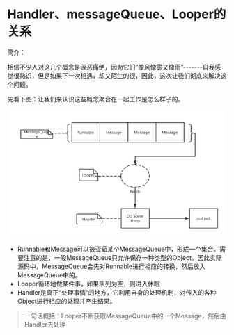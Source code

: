 # Handler、messageQueue、Looper的关系

简介：

相信不少人对这几个概念是深恶痛绝，因为它们“像风像雾又像雨”-------自我感觉很熟识，但是如果下一次相遇，却又陌生的很，因此，这次让我们彻底来解决这个问题。

先看下图：让我们来认识这些概念聚合在一起工作是怎么样子的。



![](/assets/未命名文件.png)

* Runnable和Message可以被亚茹某个MessageQueue中，形成一个集合。需要注意的是，一般MessageQueue只允许保存一种类型的Object。因此实际源码中，MessageQueue会先对Runnable进行相应的转换，然后放入MessageQueue中的。
* Looper循环地做某件事，如果队列为空，则进入休眠
* Handler是真正“处理事情“的地方，它利用自身的处理机制，对传入的各种Object进行相应的处理并产生结果。

> 一句话概括：Looper不断获取MessageQueue中的一个Message，然后由Handler去处理



